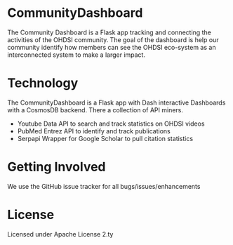# CommunityDashboard
The Community Dashboard is a Flask app tracking and connecting the activities of the OHDSI community. The goal of the dashboard is help our community identify how members can see the OHDSI eco-system as an interconnected system to make a larger impact. 

# Technology
The CommunityDashboard is a Flask app with Dash interactive Dashboards with a CosmosDB backend.  There a collection of API miners.
- Youtube Data API to search and track statistics on OHDSI videos
- PubMed Entrez API to identify and track publications 
- Serpapi Wrapper for Google Scholar to pull citation statistics

# Getting Involved

We use the GitHub issue tracker for all bugs/issues/enhancements

# License
Licensed under Apache License 2.ty

